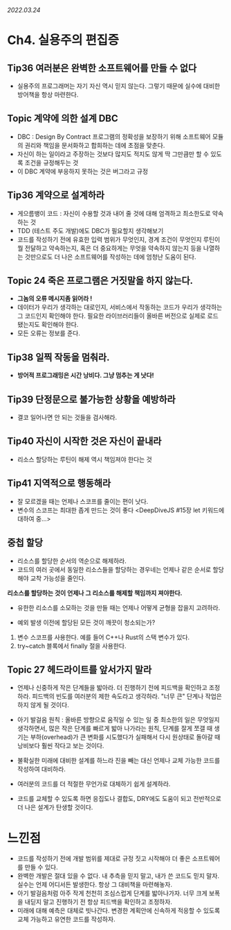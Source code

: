 _2022.03.24_

# Ch4. 실용주의 편집증

## Tip36 **여러분은 완벽한 소프트웨어를 만들 수 없다**

-   실용주의 프로그래머는 자기 자신 역시 믿지 않는다. 그렇기 때문에 실수에 대비한 방어책을 항상 마련한다.

## Topic 계약에 의한 설계 DBC

-   DBC : Design By Contract 프로그램의 정확성을 보장하기 위해 소프트웨어 모듈의 권리와 책임을 문서화하고 합희하는 데에 초점을 맞춘다.
-   자신이 하는 일이라고 주장하는 것보다 많지도 적지도 않게 딱 그만큼만 할 수 있도록 조건을 규정해두는 것
-   이 DBC 계약에 부응하지 못하는 것은 버그라고 규정

## Tip36 계약으로 설계하라

-   게으름뱅이 코드 : 자신이 수용할 것과 내어 줄 것에 대해 엄격하고 최소한도로 약속하는 것
-   TDD (테스트 주도 개발)에도 DBC가 필요할지 생각해보기
-   코드를 작성하기 전에 유효한 입력 범위가 무엇인지, 경계 조건이 무엇인지 루틴이 뭘 전달하고 약속하는지, 혹은 더 중요하게는 무엇을 약속하지 않는지 등을 나열하는 것만으로도 더 나은 소프트웨어를 작성하는 데에 엄청난 도움이 된다.

## Topic 24 죽은 프로그램은 거짓말을 하지 않는다.

-   **그놈의 오류 메시지좀 읽어라 !**
-   데이터가 우리가 생각하는 대로인지, 서비스에서 작동하는 코드가 우리가 생각하는 그 코드인지 확인해야 한다. 필요한 라이브러리들이 올바른 버전으로 실제로 로드 됐는지도 확인해야 한다.
-   모든 오류는 정보를 준다.

## Tip38 일찍 작동을 멈춰라.

-   **방어적 프로그래밍은 시간 낭비다. 그냥 멈추는 게 낫다!**

## Tip39 단정문으로 불가능한 상황을 예방하라

-   결코 일어나면 안 되는 것들을 검사해라.

## Tip40 자신이 시작한 것은 자신이 끝내라

-   리소스 할당하는 루틴이 해제 역시 책임져야 한다는 것

## Tip41 지역적으로 행동해라

-   잘 모르겠을 때는 언제나 스코프를 줄이는 편이 낫다.
-   변수의 스코프는 최대한 좁게 만드는 것이 좋다 <DeepDiveJS #15장 let 키워드에 대하여 중...>

## 중첩 할당

-   리소스를 할당한 순서의 역순으로 해제하라.
-   코드의 여러 곳에서 동일한 리소스들을 할당하는 경우네는 언제나 같은 순서로 할당해야 교착 가능성을 줄인다.

**리소스를 할당하는 것이 언제나 그 리소스를 해제할 책임까지 져야한다.**

-   유한한 리소스를 소모하는 것을 만들 때는 언제나 어떻게 균형을 잡을지 고려하라.

-   예외 발생 이전에 할당된 모든 것이 깨끗이 청소되는가?

1. 변수 스코프를 사용한다. 예를 들어 C++나 Rust의 스택 변수가 있다.
2. try~catch 블록에서 finally 절을 사용한다.

## Topic 27 헤드라이트를 앞서가지 말라

-   언제나 신중하게 작은 단계들을 밟아라. 더 진행하기 전에 피드백을 확인하고 조정하라. 피드백의 빈도를 여러분의 제한 속도라고 생각하라. "너무 큰" 단계나 작업은 하지 않게 될 것이다.
-   아기 발걸음 원칙 : 올바른 방향으로 움직일 수 있는 일 중 최소한의 일은 무엇일지 생각하면서, 많은 작은 단계를 빠르게 밟아 나가라는 원칙, 단계를 잘게 쪼갤 때 생기는 부하(overhead)가 큰 변화를 시도했다가 실패해서 다시 원상태로 돌아갈 때 낭비보다 훨씬 작다고 보는 것이다.

-   불확실한 미래에 대비한 설계를 하느라 진을 빼는 대신 언제나 교체 가능한 코드를 작성하여 대비하라.
-   여러분의 코드를 더 적절한 무언가로 대체하기 쉽게 설계하라.
-   코드를 교체할 수 있도록 하면 응집도나 결합도, DRY에도 도움이 되고 전반적으로 더 나은 설계가 탄생할 것이다.

# 느낀점

-   코드를 작성하기 전에 개발 범위를 제대로 규정 짓고 시작해야 더 좋은 소프트웨어를 만들 수 있다.
-   완벽한 개발은 절대 있을 수 없다. 내 추측을 믿지 말고, 내가 쓴 코드도 믿지 말자. 실수는 언제 어디서든 발생한다. 항상 그 대비책을 마련해놓자.
-   아기 발걸음처럼 아주 작게 천천히 조심스럽게 단계를 밟아나가자. 너무 크게 보폭을 내딛지 말고 진행하기 전 항상 피드백을 확인하고 조정하자.
-   미래에 대해 예측은 대체로 빗나간다. 변경한 계획안에 신속하게 적응할 수 있도록 교체 가능하고 유연한 코드를 작성하자.
